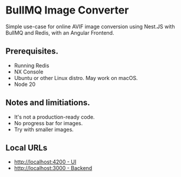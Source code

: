 # BullMQ Image Converter

Simple use-case for online AVIF image conversion using Nest.JS with BullMQ and Redis, with an Angular Frontend.

## Prerequisites.

- Running Redis
- NX Console
- Ubuntu or other Linux distro. May work on macOS.
- Node 20

## Notes and limitiations.

- It's not a production-ready code.
- No progress bar for images.
- Try with smaller images.

## Local URLs

- [http://localhost:4200 - UI](http://localhost:4200)
- [http://localhost:3000 - Backend](http://localhost:3000)
